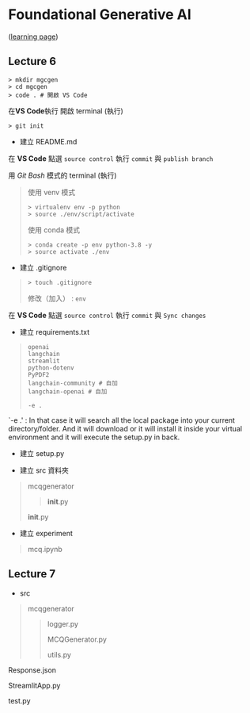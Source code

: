 # **Foundational Generative AI** 
([learning page](https://learn.ineuron.ai/course/foundational-generative-ai/656d8f170af8644aac926376))

## Lecture 6

```
> mkdir mgcgen
> cd mgcgen
> code . # 開啟 VS Code
```
在**VS Code**執行 開啟 terminal (執行)
```
> git init
```

* 建立 README.md 

在 **VS Code** 點選 `source control`   執行 `commit` 與 `publish branch`

用 *Git Bash* 模式的 terminal (執行)
> 使用 venv 模式
>```
> > virtualenv env -p python
> > source ./env/script/activate
>```
> 使用 conda 模式
>```
> > conda create -p env python-3.8 -y
> > source activate ./env
>```

* 建立 .gitignore
>```
> > touch .gitignore
>```
> 修改（加入） : `env`  

在 **VS Code** 點選 `source control`   執行 `commit` 與 `Sync changes`

* 建立 requirements.txt
> ```
> openai
> langchain
> streamlit
> python-dotenv
> PyPDF2
> langchain-community # 自加
> langchain-openai # 自加
>
> -e .
> ```

`-e .' : In that case it will search all the local package into your current directory/folder.
And it will download or it will install it inside your virtual environment and it will execute the setup.py in back.


* 建立 setup.py

* 建立 src 資料夾
> mcqgenerator
> > **init**.py
> > 
> **init**.py

* 建立 experiment
> mcq.ipynb

## Lecture 7

* src
> mcqgenerator
> > logger.py
> > 
> > MCQGenerator.py
> > 
> > utils.py

Response.json

StreamlitApp.py

test.py
